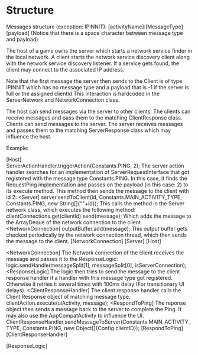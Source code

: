 # Structure
Messages structure (exception: IPINNIT):
[activityName]:[MessageType] [payload]
(Notice that there is a space character between message type and payload)

The host of a game owns the server which starts a network service finder in the local network.
A client starts the network service discovery client along with the network service discovery listener.
If a service gets found, the client may connect to the associated IP address. 

Note that the first message the server then sends to the Client is of type IPINNIT which has no message type and a payload that is -1 if the server is full or the assigned clientId
This interaction is hardcoded in the ServerNetwork and NetworkConnection class.

The host can send messages via the server to other clients.
The clients can receive messages and pass them to the matching ClientResponse class.
Clients can send messages to the server.
The server receives messages and passes them to the matching ServerResponse class which may influence the host.

Example:

[Host]  
  ServerActionHandler.triggerAction(Constants.PING, 2);
The server action handler searches for an implementation of ServerRequestInterface that got registered with the message type Constants.PING.
In this case, it finds the RequestPing implementation and passes on the payload (in this case: 2) to its execute method.
This method then sends the message to the client with id 2:
<Server]
   server.sendToClient(id, Constants.MAIN_ACTIVITY_TYPE, Constants.PING, new String[]{""+id});
This calls the method in the Server network class, which executes the following method:
   clientConnections.get(clientId).send(message);
Which adds the message to the ArrayDeque of the network connection to the client 
<NetworkConnection]
   outputBuffer.add(message);
This output buffer gets checked periodically by the network connection thread, which then sends the message to the client.
[NetworkConnection]
[Server]
[Host] 

<NetworkConnection]
The Network connection of the client receives the message and passes it to the ResponseLogic:
  logic.sendHandle(messageSplit[1], messageSplit[0], isServerConnection);
<ResponseLogic]
The logic then tries to send the message to the client response handler if a handler with this message type got registered. 
Otherwise it retries it several times with 100ms delay (For transitionary UI delays). 
<ClientResponseHandler]
The client response handler calls the Client Response object of matching message type.
  clientAction.execute(uiActivity, message);
<RespondToPing]
The reponse object then sends a message back to the server to complete the Ping. It may also use the AppCompatActivity to influence the UI.
  ClientResponseHandler.sendMessageToServer(Constants.MAIN_ACTIVITY_TYPE, Constants.PING, new Object[]{Config.clientID});
[RespondToPing]
[ClientResponseHandler]
  
[ResponseLogic]
